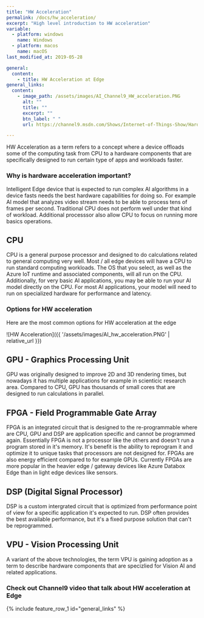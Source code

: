 ```yaml
---
title: "HW Acceleration"
permalink: /docs/hw_acceleration/
excerpt: "High level introduction to HW acceleration"
variable:
  - platform: windows
    name: Windows
  - platform: macos
    name: macOS
last_modified_at: 2019-05-28

general:
  content:
    - title: HW Acceleration at Edge
general_links:
  content:
    - image_path: /assets/images/AI_Channel9_HW_acceleration.PNG
      alt: ""
      title: ""
      excerpt: ""
      btn_label: " "
      url: https://channel9.msdn.com/Shows/Internet-of-Things-Show/Hardware-Acceleration-for-AI-at-the-Edge

---
```


HW Acceleration as a term refers to a concept where a device offloads some of the computing task from CPU to a hardware components that are specifically designed to run certain type of apps and workloads faster. 

### Why is hardware acceleration important?

Intelligent Edge device that is expected to run complex AI algorithms in a device fasts needs the best hardware capabilities for doing so. For example AI model that analyzes video stream needs to be able to process tens of frames per second. Traditional CPU does not perform well under that kind of workload. Additional processsor also allow CPU to focus on running more basics operations.

## CPU

CPU is a general purpose processor and designed to do calculations related to general computing very well. Most / all edge devices will have a CPU to run standard computing workloads.  The OS that you select, as well as the Azure IoT runtime and associated components, will all run on the CPU.  Additionally, for very basic AI applications, you may be able to run your AI model directly on the CPU.  For most AI applications, your model will need to run on specialized hardware for performance and latency.

### Options for HW acceleration

Here are the most common options for HW acceleration at the edge

![HW Acceleration]({{ '/assets/images/AI_hw_acceleration.PNG' | relative_url }})

## GPU - Graphics Processing Unit

GPU was originally designed to improve 2D and 3D rendering times, but nowadays it has multiple applications for example in scienticic research area. Compared to CPU, GPU has thousands of small cores that are designed to run calculations in parallel.

## FPGA - Field Programmable Gate Array

FPGA is an integrated circuit that is designed to the re-programmable where are CPU, GPU and DSP are application specific and cannot be programmed again. Essentially FPGA is not a processor like the others and doesn't run a program stored in it's memory. It's benefit is the ability to reprogram it and optimize it to unique tasks that processors are not designed for. FPGAs are also energy efficient compared to for example GPUs. Currently FPGAs are more popular in the heavier edge / gateway devices like Azure Databox Edge than in light edge devices like sensors.

## DSP (Digital Signal Processor)

DSP is a custom intergrated circuit that is optimized from performance point of view for a specific application it's expected to run. DSP often provides the best available performance, but it's a fixed purpose solution that can't be reprogrammed.

## VPU - Vision Processing Unit

A variant of the above technologies, the term VPU is gaining adoption as a term to describe hardware components that are specizlied for Vision AI and related applications.

### Check out Channel9 video that talk about HW acceleration at Edge

<div class="white">
<div class="feature__wrapper">
  <div class="landing-page-videos">
{% include feature_row_1 id="general_links" %}
  </div>
</div>
</div>
